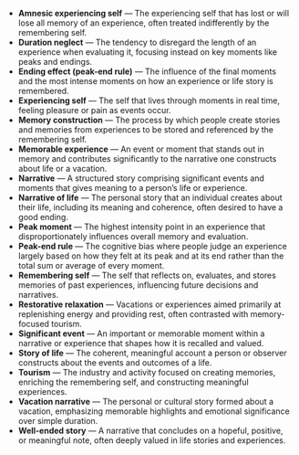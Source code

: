- **Amnesic experiencing self** — The experiencing self that has lost or will lose all memory of an experience, often treated indifferently by the remembering self.  
- **Duration neglect** — The tendency to disregard the length of an experience when evaluating it, focusing instead on key moments like peaks and endings.  
- **Ending effect (peak-end rule)** — The influence of the final moments and the most intense moments on how an experience or life story is remembered.  
- **Experiencing self** — The self that lives through moments in real time, feeling pleasure or pain as events occur.  
- **Memory construction** — The process by which people create stories and memories from experiences to be stored and referenced by the remembering self.  
- **Memorable experience** — An event or moment that stands out in memory and contributes significantly to the narrative one constructs about life or a vacation.  
- **Narrative** — A structured story comprising significant events and moments that gives meaning to a person’s life or experience.  
- **Narrative of life** — The personal story that an individual creates about their life, including its meaning and coherence, often desired to have a good ending.  
- **Peak moment** — The highest intensity point in an experience that disproportionately influences overall memory and evaluation.  
- **Peak-end rule** — The cognitive bias where people judge an experience largely based on how they felt at its peak and at its end rather than the total sum or average of every moment.  
- **Remembering self** — The self that reflects on, evaluates, and stores memories of past experiences, influencing future decisions and narratives.  
- **Restorative relaxation** — Vacations or experiences aimed primarily at replenishing energy and providing rest, often contrasted with memory-focused tourism.  
- **Significant event** — An important or memorable moment within a narrative or experience that shapes how it is recalled and valued.  
- **Story of life** — The coherent, meaningful account a person or observer constructs about the events and outcomes of a life.  
- **Tourism** — The industry and activity focused on creating memories, enriching the remembering self, and constructing meaningful experiences.  
- **Vacation narrative** — The personal or cultural story formed about a vacation, emphasizing memorable highlights and emotional significance over simple duration.  
- **Well-ended story** — A narrative that concludes on a hopeful, positive, or meaningful note, often deeply valued in life stories and experiences.
